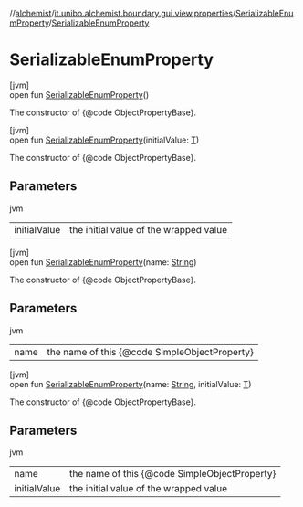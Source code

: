 //[alchemist](../../../index.md)/[it.unibo.alchemist.boundary.gui.view.properties](../index.md)/[SerializableEnumProperty](index.md)/[SerializableEnumProperty](-serializable-enum-property.md)

# SerializableEnumProperty

[jvm]\
open fun [SerializableEnumProperty](-serializable-enum-property.md)()

The constructor of {@code ObjectPropertyBase}.

[jvm]\
open fun [SerializableEnumProperty](-serializable-enum-property.md)(initialValue: [T](../../it.unibo.alchemist.boundary.monitor/-f-x-time-monitor/index.md))

The constructor of {@code ObjectPropertyBase}.

## Parameters

jvm

| | |
|---|---|
| initialValue | the initial value of the wrapped value |

[jvm]\
open fun [SerializableEnumProperty](-serializable-enum-property.md)(name: [String](https://docs.oracle.com/javase/8/docs/api/java/lang/String.html))

The constructor of {@code ObjectPropertyBase}.

## Parameters

jvm

| | |
|---|---|
| name | the name of this {@code SimpleObjectProperty} |

[jvm]\
open fun [SerializableEnumProperty](-serializable-enum-property.md)(name: [String](https://docs.oracle.com/javase/8/docs/api/java/lang/String.html), initialValue: [T](../../it.unibo.alchemist.boundary.monitor/-f-x-time-monitor/index.md))

The constructor of {@code ObjectPropertyBase}.

## Parameters

jvm

| | |
|---|---|
| name | the name of this {@code SimpleObjectProperty} |
| initialValue | the initial value of the wrapped value |
